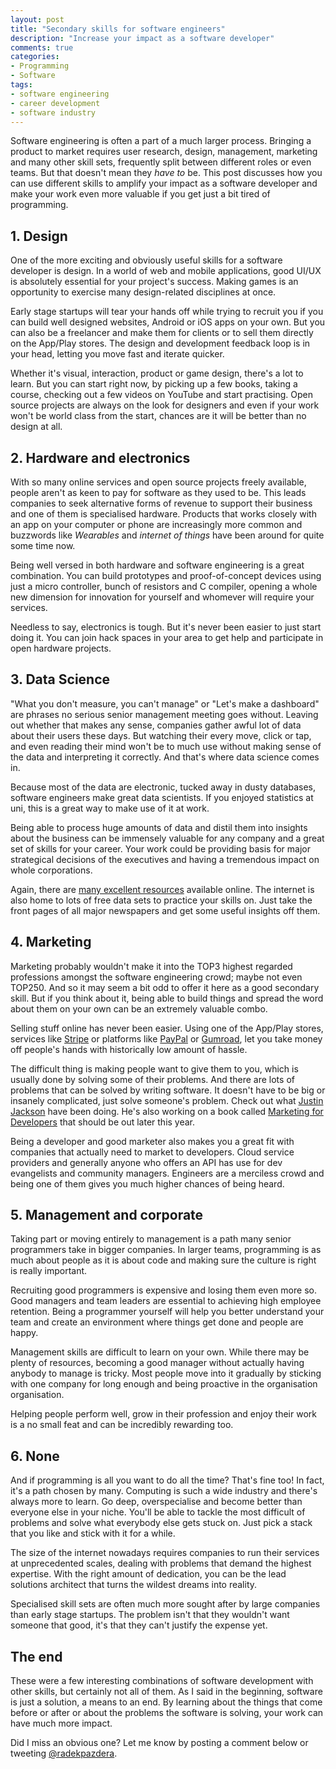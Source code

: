 ```yaml
---
layout: post
title: "Secondary skills for software engineers"
description: "Increase your impact as a software developer"
comments: true
categories:
- Programming
- Software
tags:
- software engineering
- career development
- software industry
---
```


Software engineering is often a part of a much larger process.
Bringing a product to market requires user research, design, management,
marketing and many other skill sets, frequently split between different
roles or even teams. But that doesn't mean they *have to* be. This post
discusses how you can use different skills to amplify your impact as a software
developer and make your work even more valuable if you get just a bit tired of
programming.

## 1. Design

One of the more exciting and obviously useful skills for a software developer
is design. In a world of web and mobile applications, good UI/UX is absolutely
essential for your project's success. Making games is an opportunity to
exercise many design-related disciplines at once.

Early stage startups will tear your hands off while trying to recruit you if
you can build well designed websites, Android or iOS apps on your own. But you
can also be a freelancer and make them for clients or to sell them directly on
the App/Play stores. The design and development feedback loop is in your head,
letting you move fast and iterate quicker.

Whether it's visual, interaction, product or game design, there's a lot to
learn. But you can start right now, by picking up a few books, taking a
course, checking out a few videos on YouTube and start practising. Open source
projects are always on the look for designers and even if your work won't be
world class from the start, chances are it will be better than no design at all.

## 2. Hardware and electronics

With so many online services and open source projects freely available, people
aren't as keen to pay for software as they used to be. This leads companies
to seek alternative forms of revenue to support their business and one of them
is specialised hardware. Products that works closely with an app on your
computer or phone are increasingly more common and buzzwords like *Wearables*
and *internet of things* have been around for quite some time now.

Being well versed in both hardware and software engineering is a great
combination. You can build prototypes and proof-of-concept devices using just
a micro controller, bunch of resistors and C compiler, opening a whole new
dimension for innovation for yourself and whomever will require your services.

Needless to say, electronics is tough. But it's never been easier to just start
doing it. You can join hack spaces in your area to get help and participate in
open hardware projects.

## 3. Data Science

"What you don't measure, you can't manage" or "Let's make a dashboard" are
phrases no serious senior management meeting goes without. Leaving out whether
that makes any sense, companies gather awful lot of data about their users
these days. But watching their every move, click or tap, and even reading their
mind won't be to much use without making sense of the data and interpreting it
correctly. And that's where data science comes in.

Because most of the data are electronic, tucked away in dusty databases,
software engineers make great data scientists. If you enjoyed statistics at
uni, this is a great way to make use of it at work.

Being able to process huge amounts of data and distil them into insights about
the business can be immensely valuable for any company and a great set of
skills for your career. Your work could be providing basis for major
strategical decisions of the executives and having a tremendous impact on whole
corporations.

Again, there are [many excellent
resources](https://www.dataquest.io/blog/how-to-actually-learn-data-science/)
available online. The internet is also home to lots of free data sets to
practice your skills on. Just take the front pages of all major newspapers and
get some useful insights off them.

## 4. Marketing

Marketing probably wouldn't make it into the TOP3 highest regarded professions
amongst the software engineering crowd; maybe not even TOP250. And so it may
seem a bit odd to offer it here as a good secondary skill. But if you think
about it, being able to build things and spread the word about them on your own
can be an extremely valuable combo.

Selling stuff online has never been easier. Using one of the App/Play stores,
services like [Stripe](https://stripe.com) or platforms like
[PayPal](https://www.paypal.com) or [Gumroad](https://gumroad.com/), let you
take money off people's hands with historically low amount of hassle.

The difficult thing is making people want to give them to you, which is
usually done by solving some of their problems. And there are lots of problems
that can be solved by writing software. It doesn't have to be big or insanely
complicated, just solve someone's problem. Check out what [Justin
Jackson](http://justinjackson.ca/about/) have been doing. He's also working
on a book called
[Marketing for Developers](http://justinjackson.ca/marketingfordevelopers/)
that should be out later this year.

Being a developer and good marketer also makes you a great fit with companies
that actually need to market to developers. Cloud service providers and
generally anyone who offers an API has use for dev evangelists and community
managers. Engineers are a merciless crowd and being one of them gives you much
higher chances of being heard.

## 5. Management and corporate

Taking part or moving entirely to management is a path many senior programmers
take in bigger companies. In larger teams, programming is as much
about people as it is about code and making sure the culture is right is
really important.

Recruiting good programmers is expensive and losing them even more so. Good
managers and team leaders are essential to achieving high employee retention.
Being a programmer yourself will help you better understand your team and
create an environment where things get done and people are happy.

Management skills are difficult to learn on your own. While there may be plenty
of resources, becoming a good manager without actually having anybody to manage
is tricky. Most people move into it gradually by sticking with one company for
long enough and being proactive in the organisation organisation.

Helping people perform well, grow in their profession and enjoy their work
is a no small feat and can be incredibly rewarding too.

## 6. None

And if programming is all you want to do all the time? That's fine too! In
fact, it's a path chosen by many. Computing is such a wide industry and there's
always more to learn. Go deep, overspecialise and become better than everyone
else in your niche. You'll be able to tackle the most difficult of problems and
solve what everybody else gets stuck on. Just pick a stack that you like and
stick with it for a while.

The size of the internet nowadays requires companies to run their services at
unprecedented scales, dealing with problems that demand the highest expertise.
With the right amount of dedication, you can be the lead solutions architect
that turns the wildest dreams into reality.

Specialised skill sets are often much more sought after by large companies than
early stage startups. The problem isn't that they wouldn't want someone that
good, it's that they can't justify the expense yet.

## The end

These were a few interesting combinations of software development with other
skills, but certainly not all of them. As I said in the beginning, software is
just a solution, a means to an end. By learning about the things that come
before or after or about the problems the software is solving, your work can
have much more impact.

Did I miss an obvious one? Let me know by posting a comment below or tweeting
[@radekpazdera](https://twitter.com/radekpazdera).
